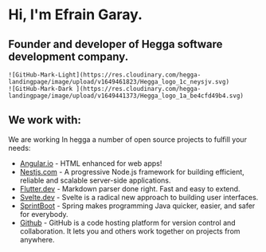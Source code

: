 # Hi, I'm Efrain Garay.
## Founder and developer of  Hegga software development company.

```
![GitHub-Mark-Light](https://res.cloudinary.com/hegga-landingpage/image/upload/v1649461823/Hegga_logo_1c_neysjv.svg)
![GitHub-Mark-Dark ](https://res.cloudinary.com/hegga-landingpage/image/upload/v1649441373/Hegga_logo_1a_be4cfd49b4.svg)
```


## We work with:

We are working In hegga a number of open source projects to fulfill your needs:

- [Angular.io](https://angular.io) - HTML enhanced for web apps!
- [Nestjs.com](https://nestjs.com) - A progressive Node.js framework for building efficient, reliable and scalable server-side applications.
- [Flutter.dev](https://flutter.dev/) - Markdown parser done right. Fast and easy to extend.
- [Svelte.dev](https://svelte.dev/) - Svelte is a radical new approach to building user interfaces.
- [SprintBoot](https://spring.io/) - Spring makes programming Java quicker, easier, and safer for everybody.
- [Github](https://github.com/) - GitHub is a code hosting platform for version control and collaboration. It lets you and others work together on projects from anywhere.

